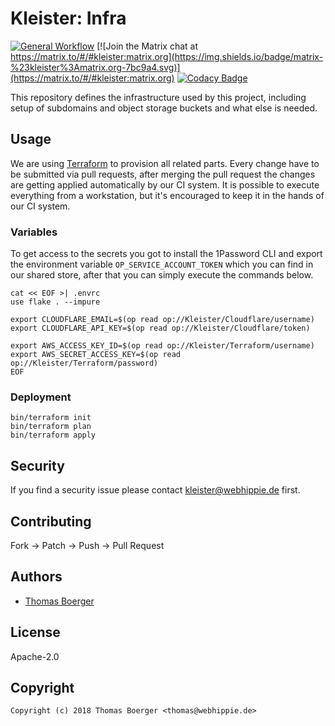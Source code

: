 # Kleister: Infra

[![General Workflow](https://github.com/kleister/kleister-infra/actions/workflows/general.yml/badge.svg)](https://github.com/kleister/kleister-infra/actions/workflows/general.yml) [![Join the Matrix chat at https://matrix.to/#/#kleister:matrix.org](https://img.shields.io/badge/matrix-%23kleister%3Amatrix.org-7bc9a4.svg)](https://matrix.to/#/#kleister:matrix.org) [![Codacy Badge](https://app.codacy.com/project/badge/Grade/214d2917f6a14c08b75fee7442b953f2)](https://app.codacy.com/gh/kleister/kleister-infra/dashboard?utm_source=gh&utm_medium=referral&utm_content=&utm_campaign=Badge_grade)

This repository defines the infrastructure used by this project, including setup
of subdomains and object storage buckets and what else is needed.

## Usage

We are using [Terraform][terraform] to provision all related parts. Every change
have to be submitted via pull requests, after merging the pull request the
changes are getting applied automatically by our CI system. It is possible to
execute everything from a workstation, but it's encouraged to keep it in the
hands of our CI system.

### Variables

To get access to the secrets you got to install the 1Password CLI and export the
environment variable `OP_SERVICE_ACCOUNT_TOKEN` which you can find in our shared
store, after that you can simply execute the commands below.

```console
cat << EOF >| .envrc
use flake . --impure

export CLOUDFLARE_EMAIL=$(op read op://Kleister/Cloudflare/username)
export CLOUDFLARE_API_KEY=$(op read op://Kleister/Cloudflare/token)

export AWS_ACCESS_KEY_ID=$(op read op://Kleister/Terraform/username)
export AWS_SECRET_ACCESS_KEY=$(op read op://Kleister/Terraform/password)
EOF
```

### Deployment

```console
bin/terraform init
bin/terraform plan
bin/terraform apply
```

## Security

If you find a security issue please contact
[kleister@webhippie.de](mailto:kleister@webhippie.de) first.

## Contributing

Fork -> Patch -> Push -> Pull Request

## Authors

-   [Thomas Boerger](https://github.com/tboerger)

## License

Apache-2.0

## Copyright

```console
Copyright (c) 2018 Thomas Boerger <thomas@webhippie.de>
```

[terraform]: https://www.terraform.io/
